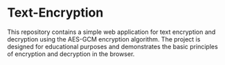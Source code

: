 # Text-Encryption
This repository contains a simple web application for text encryption and decryption using the AES-GCM encryption algorithm. The project is designed for educational purposes and demonstrates the basic principles of encryption and decryption in the browser.
